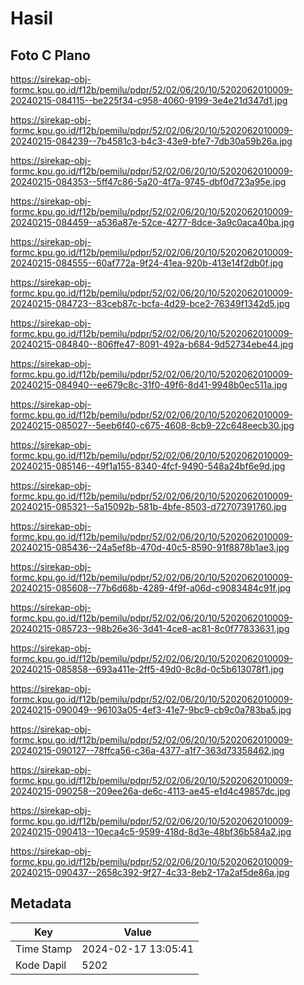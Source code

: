 # Hasil

## Foto C Plano

https://sirekap-obj-formc.kpu.go.id/f12b/pemilu/pdpr/52/02/06/20/10/5202062010009-20240215-084115--be225f34-c958-4060-9199-3e4e21d347d1.jpg

https://sirekap-obj-formc.kpu.go.id/f12b/pemilu/pdpr/52/02/06/20/10/5202062010009-20240215-084239--7b4581c3-b4c3-43e9-bfe7-7db30a59b26a.jpg

https://sirekap-obj-formc.kpu.go.id/f12b/pemilu/pdpr/52/02/06/20/10/5202062010009-20240215-084353--5ff47c86-5a20-4f7a-9745-dbf0d723a95e.jpg

https://sirekap-obj-formc.kpu.go.id/f12b/pemilu/pdpr/52/02/06/20/10/5202062010009-20240215-084459--a536a87e-52ce-4277-8dce-3a9c0aca40ba.jpg

https://sirekap-obj-formc.kpu.go.id/f12b/pemilu/pdpr/52/02/06/20/10/5202062010009-20240215-084555--60af772a-9f24-41ea-920b-413e14f2db0f.jpg

https://sirekap-obj-formc.kpu.go.id/f12b/pemilu/pdpr/52/02/06/20/10/5202062010009-20240215-084723--83ceb87c-bcfa-4d29-bce2-76349f1342d5.jpg

https://sirekap-obj-formc.kpu.go.id/f12b/pemilu/pdpr/52/02/06/20/10/5202062010009-20240215-084840--806ffe47-8091-492a-b684-9d52734ebe44.jpg

https://sirekap-obj-formc.kpu.go.id/f12b/pemilu/pdpr/52/02/06/20/10/5202062010009-20240215-084940--ee679c8c-31f0-49f6-8d41-9948b0ec511a.jpg

https://sirekap-obj-formc.kpu.go.id/f12b/pemilu/pdpr/52/02/06/20/10/5202062010009-20240215-085027--5eeb6f40-c675-4608-8cb9-22c648eecb30.jpg

https://sirekap-obj-formc.kpu.go.id/f12b/pemilu/pdpr/52/02/06/20/10/5202062010009-20240215-085146--49f1a155-8340-4fcf-9490-548a24bf6e9d.jpg

https://sirekap-obj-formc.kpu.go.id/f12b/pemilu/pdpr/52/02/06/20/10/5202062010009-20240215-085321--5a15092b-581b-4bfe-8503-d72707391760.jpg

https://sirekap-obj-formc.kpu.go.id/f12b/pemilu/pdpr/52/02/06/20/10/5202062010009-20240215-085436--24a5ef8b-470d-40c5-8590-91f8878b1ae3.jpg

https://sirekap-obj-formc.kpu.go.id/f12b/pemilu/pdpr/52/02/06/20/10/5202062010009-20240215-085608--77b6d68b-4289-4f9f-a06d-c9083484c91f.jpg

https://sirekap-obj-formc.kpu.go.id/f12b/pemilu/pdpr/52/02/06/20/10/5202062010009-20240215-085723--98b26e36-3d41-4ce8-ac81-8c0f77833631.jpg

https://sirekap-obj-formc.kpu.go.id/f12b/pemilu/pdpr/52/02/06/20/10/5202062010009-20240215-085858--693a411e-2ff5-49d0-8c8d-0c5b613078f1.jpg

https://sirekap-obj-formc.kpu.go.id/f12b/pemilu/pdpr/52/02/06/20/10/5202062010009-20240215-090049--96103a05-4ef3-41e7-9bc9-cb9c0a783ba5.jpg

https://sirekap-obj-formc.kpu.go.id/f12b/pemilu/pdpr/52/02/06/20/10/5202062010009-20240215-090127--78ffca56-c36a-4377-a1f7-363d73358462.jpg

https://sirekap-obj-formc.kpu.go.id/f12b/pemilu/pdpr/52/02/06/20/10/5202062010009-20240215-090258--209ee26a-de6c-4113-ae45-e1d4c49857dc.jpg

https://sirekap-obj-formc.kpu.go.id/f12b/pemilu/pdpr/52/02/06/20/10/5202062010009-20240215-090413--10eca4c5-9599-418d-8d3e-48bf36b584a2.jpg

https://sirekap-obj-formc.kpu.go.id/f12b/pemilu/pdpr/52/02/06/20/10/5202062010009-20240215-090437--2658c392-9f27-4c33-8eb2-17a2af5de86a.jpg


## Metadata

| Key        | Value               |
| ---------- | ------------------- |
| Time Stamp | 2024-02-17 13:05:41 |
| Kode Dapil | 5202                |



